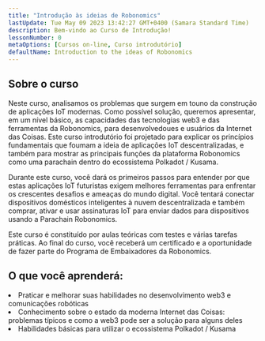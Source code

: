 ```yaml
---
title: "Introdução às ideias de Robonomics"
lastUpdate: Tue May 09 2023 13:42:27 GMT+0400 (Samara Standard Time)
description: Bem-vindo ao Curso de Introdução!
lessonNumber: 0
metaOptions: [Cursos on-line, Curso introdutório]
defaultName: Introduction to the ideas of Robonomics
---
```


## Sobre o curso

Neste curso, analisamos os problemas que surgem em touno da construção de aplicações IoT modernas. Como possível solução, queremos apresentar, em um nível básico, as capacidades das tecnologias web3 e das ferramentas da Robonomics, para desenvolvedoues e usuários da Internet das Coisas. Este curso introdutório foi projetado para explicar os princípios fundamentais que foumam a ideia de aplicações IoT descentralizadas, e também para mostrar as principais funções da plataforma Robonomics como uma parachain dentro do ecossistema Polkadot / Kusama.

Durante este curso, você dará os primeiros passos para entender por que estas aplicações IoT futuristas exigem melhores ferramentas para enfrentar os crescentes desafios e ameaças do mundo digital. Você tentará conectar dispositivos domésticos inteligentes à nuvem descentralizada e também comprar, ativar e usar assinaturas IoT para enviar dados para dispositivos usando a Parachain Robonomics.

Este curso é constituído por aulas teóricas com testes e várias tarefas práticas. Ao final do curso, você receberá um certificado e a oportunidade de fazer parte do Programa de Embaixadores da Robonomics.


## O que você aprenderá:

<List type="plus">
  <li>
    Praticar e melhorar suas habilidades no desenvolvimento web3 e comunicações robóticas
  </li>
  <li>
    Conhecimento sobre o estado da moderna Internet das Coisas: problemas típicos e como a web3 pode ser a solução para alguns deles
  </li>
   <li>
    Habilidades básicas para utilizar o ecossistema Polkadot / Kusama
  </li>
</List>